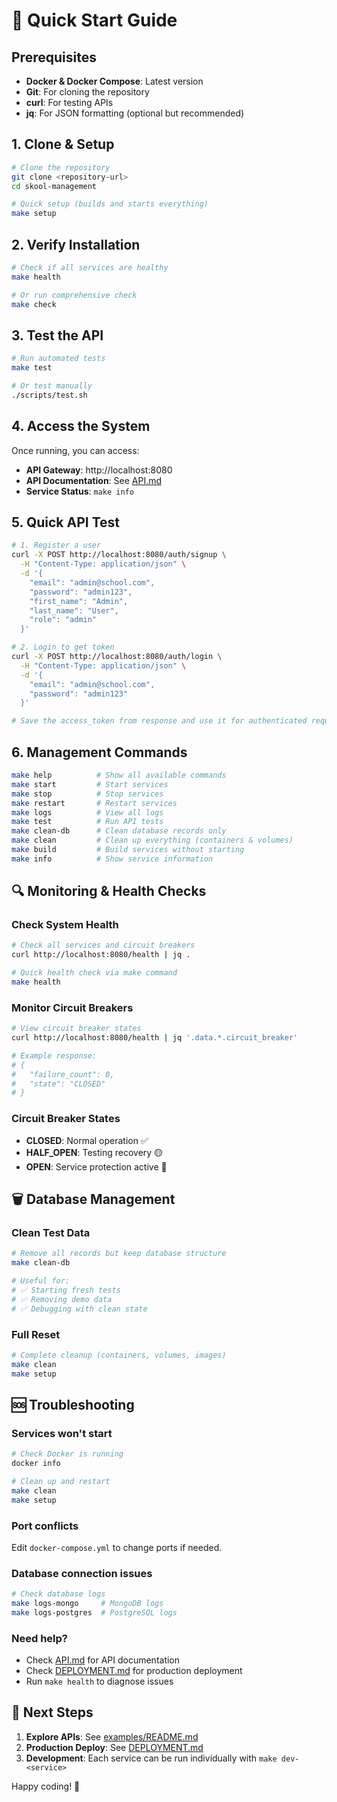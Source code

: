 # 🚀 Quick Start Guide

## Prerequisites

- **Docker & Docker Compose**: Latest version
- **Git**: For cloning the repository
- **curl**: For testing APIs
- **jq**: For JSON formatting (optional but recommended)

## 1. Clone & Setup

```bash
# Clone the repository
git clone <repository-url>
cd skool-management

# Quick setup (builds and starts everything)
make setup
```

## 2. Verify Installation

```bash
# Check if all services are healthy
make health

# Or run comprehensive check
make check
```

## 3. Test the API

```bash
# Run automated tests
make test

# Or test manually
./scripts/test.sh
```

## 4. Access the System

Once running, you can access:

- **API Gateway**: http://localhost:8080
- **API Documentation**: See [API.md](API.md)
- **Service Status**: `make info`

## 5. Quick API Test

```bash
# 1. Register a user
curl -X POST http://localhost:8080/auth/signup \
  -H "Content-Type: application/json" \
  -d '{
    "email": "admin@school.com",
    "password": "admin123",
    "first_name": "Admin",
    "last_name": "User",
    "role": "admin"
  }'

# 2. Login to get token
curl -X POST http://localhost:8080/auth/login \
  -H "Content-Type: application/json" \
  -d '{
    "email": "admin@school.com",
    "password": "admin123"
  }'

# Save the access_token from response and use it for authenticated requests
```

## 6. Management Commands

```bash
make help          # Show all available commands
make start         # Start services
make stop          # Stop services
make restart       # Restart services
make logs          # View all logs
make test          # Run API tests
make clean-db      # Clean database records only
make clean         # Clean up everything (containers & volumes)
make build         # Build services without starting
make info          # Show service information
```

## 🔍 Monitoring & Health Checks

### Check System Health

```bash
# Check all services and circuit breakers
curl http://localhost:8080/health | jq .

# Quick health check via make command
make health
```

### Monitor Circuit Breakers

```bash
# View circuit breaker states
curl http://localhost:8080/health | jq '.data.*.circuit_breaker'

# Example response:
# {
#   "failure_count": 0,
#   "state": "CLOSED"
# }
```

### Circuit Breaker States

- **CLOSED**: Normal operation ✅
- **HALF_OPEN**: Testing recovery 🟡
- **OPEN**: Service protection active 🔴

## 🗑️ Database Management

### Clean Test Data

```bash
# Remove all records but keep database structure
make clean-db

# Useful for:
# ✅ Starting fresh tests
# ✅ Removing demo data
# ✅ Debugging with clean state
```

### Full Reset

```bash
# Complete cleanup (containers, volumes, images)
make clean
make setup
```

## 🆘 Troubleshooting

### Services won't start

```bash
# Check Docker is running
docker info

# Clean up and restart
make clean
make setup
```

### Port conflicts

Edit `docker-compose.yml` to change ports if needed.

### Database connection issues

```bash
# Check database logs
make logs-mongo     # MongoDB logs
make logs-postgres  # PostgreSQL logs
```

### Need help?

- Check [API.md](API.md) for API documentation
- Check [DEPLOYMENT.md](DEPLOYMENT.md) for production deployment
- Run `make health` to diagnose issues

## 🎯 Next Steps

1. **Explore APIs**: See [examples/README.md](examples/README.md)
2. **Production Deploy**: See [DEPLOYMENT.md](DEPLOYMENT.md)
3. **Development**: Each service can be run individually with `make dev-<service>`

Happy coding! 🎉
